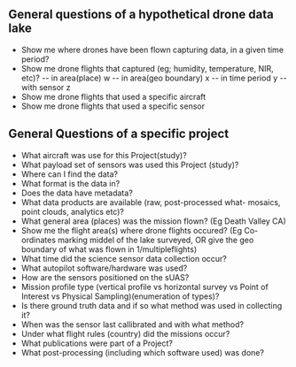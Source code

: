 ## General questions of a hypothetical drone data lake 
- Show me where drones have been flown capturing data, in a given time period?
- Show me drone flights that captured <parameter x> (eg; humidity, temperature, NIR, etc)?
  -- in area(place) w
  -- in area(geo boundary) x 
  -- in time period y
  -- with sensor z
- Show me drone flights that used a specific aircraft
- Show me drone flights that used a specific sensor 


## General Questions of a specific project
- What aircraft was use for this Project(study)?
- What payload set of sensors was used this Project (study)?
- Where can I find the data?
- What format is the data in?
- Does the data have metadata?
- What data products are available (raw, post-processed what- mosaics, point clouds, analytics etc)?
- What general area (places) was the mission flown? (Eg Death Valley CA)
- Show me the flight area(s) where drone flights occured? (Eg Co-ordinates marking middel of the lake surveyed, OR give the geo boundary of what was flown in 1/multipleflights) 
- What time did the science sensor data collection occur?
- What autopilot software/hardware was used?
- How are the sensors positioned on the sUAS?
- Mission profile type (vertical profile vs horizontal survey vs Point of Interest vs Physical Sampling)(enumeration of types)?
- Is there ground truth data and if so what method was used in collecting it?
- When was the sensor last callibrated and with what method?
- Under what flight rules (country) did the missions occur?
- What publications were part of a Project?
- What post-processing (including which software used) was done?

